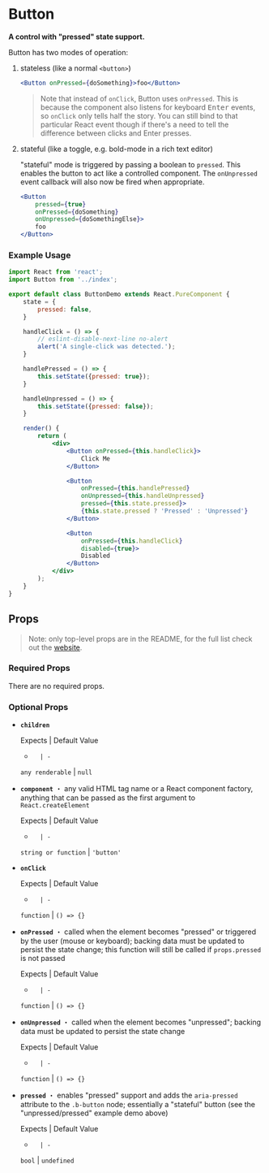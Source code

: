 <!---
THIS IS AN AUTOGENERATED FILE. EDIT INDEX.JS INSTEAD.
-->
# Button

__A control with "pressed" state support.__

Button has two modes of operation:

1. stateless (like a normal `<button>`)
   ```jsx
   <Button onPressed={doSomething}>foo</Button>
   ```

   > Note that instead of `onClick`, Button uses `onPressed`. This is because the component also listens for keyboard <kbd>Enter</kbd> events, so `onClick` only tells half the story. You can still bind to that particular React event though if there's a need to tell the difference between clicks and Enter presses.

2. stateful (like a toggle, e.g. bold-mode in a rich text editor)

   "stateful" mode is triggered by passing a boolean to `pressed`. This enables the button to act like a controlled component. The `onUnpressed` event callback will also now be fired when appropriate.

   ```jsx
   <Button
       pressed={true}
       onPressed={doSomething}
       onUnpressed={doSomethingElse}>
       foo
   </Button>
   ```

### Example Usage
```jsx
import React from 'react';
import Button from '../index';

export default class ButtonDemo extends React.PureComponent {
    state = {
        pressed: false,
    }

    handleClick = () => {
        // eslint-disable-next-line no-alert
        alert('A single-click was detected.');
    }

    handlePressed = () => {
        this.setState({pressed: true});
    }

    handleUnpressed = () => {
        this.setState({pressed: false});
    }

    render() {
        return (
            <div>
                <Button onPressed={this.handleClick}>
                    Click Me
                </Button>

                <Button
                    onPressed={this.handlePressed}
                    onUnpressed={this.handleUnpressed}
                    pressed={this.state.pressed}>
                    {this.state.pressed ? 'Pressed' : 'Unpressed'}
                </Button>

                <Button
                    onPressed={this.handleClick}
                    disabled={true}>
                    Disabled
                </Button>
            </div>
        );
    }
}

```


## Props

> Note: only top-level props are in the README, for the full list check out the [website](http://boundless.js.org/Button#props).

### Required Props

There are no required props.


### Optional Props

- __`children`__

  Expects | Default Value
  -       | -
  `any renderable` | `null`

- __`component`__ ・ any valid HTML tag name or a React component factory, anything that can be passed as the first argument to `React.createElement`

  Expects | Default Value
  -       | -
  `string or function` | `'button'`

- __`onClick`__

  Expects | Default Value
  -       | -
  `function` | `() => {}`

- __`onPressed`__ ・ called when the element becomes "pressed" or triggered by the user (mouse or keyboard); backing data must be updated to persist the state change; this function will still be called if `props.pressed` is not passed

  Expects | Default Value
  -       | -
  `function` | `() => {}`

- __`onUnpressed`__ ・ called when the element becomes "unpressed"; backing data must be updated to persist the state change

  Expects | Default Value
  -       | -
  `function` | `() => {}`

- __`pressed`__ ・ enables "pressed" support and adds the `aria-pressed` attribute to the `.b-button` node; essentially a "stateful" button (see the "unpressed/pressed" example demo above)

  Expects | Default Value
  -       | -
  `bool` | `undefined`

